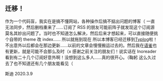 ## 迁移！
作为一个代码盲，我实在是搞不懂网站，各种操作后搞不掂出问题的博客（ 一直无法同步，然后删档重来了……订阅了 RSS 的朋友可能前阵子就发现这个订阅源莫名其妙出问题了。当时也不知道怎么解决，然后后来才想起来，可以直接随便挑个自带的 theme 改 index…… 所以就拖到现在
所以本博客已经迁移到[Typlog](https://sadiewu.typlog.io/)啦！不出意外以后都会在那边更新……以前的文章会慢慢搬运过去的。然后我在[语雀](https://www.yuque.com/u265969/541)也有更新，就是可能不会那么及时（x
感谢之前关注的朋友们！说实话在 Inoreader 看到有二十几个订阅好意外啊！没想到这么多人……真的很开心。（鞠躬 这么久过去了也不知道还有几个朋友能看见（

斯迪
2020.3.9
